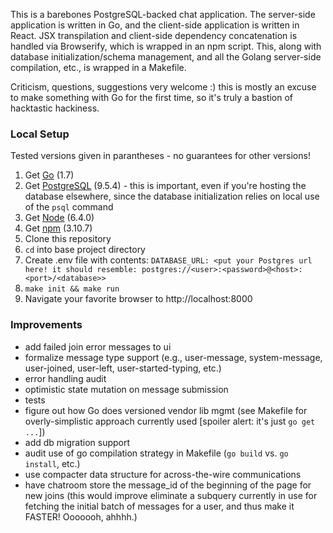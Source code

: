 This is a barebones PostgreSQL-backed chat application. The server-side application is written in Go, and the client-side application is written in React. JSX transpilation and client-side dependency concatenation is handled via Browserify, which is wrapped in an npm script. This, along with database initialization/schema management, and all the Golang server-side compilation, etc., is wrapped in a Makefile.

Criticism, questions, suggestions very welcome :) this is mostly an excuse to make something with Go for the first time, so it's truly a bastion of hacktastic hackiness.

### Local Setup

Tested versions given in parantheses - no guarantees for other versions!

 1. Get [Go](https://golang.org/) (1.7)
 2. Get [PostgreSQL](https://www.postgresql.org/) (9.5.4) - this is important, even if you're hosting the database elsewhere, since the database initialization relies on local use of the `psql` command
 3. Get [Node](https://nodejs.org) (6.4.0)
 4. Get [npm](https://npmjs.com) (3.10.7)
 5. Clone this repository
 6. `cd` into base project directory
 7. Create .env file with contents: `DATABASE_URL: <put your Postgres url here! it should resemble: postgres://<user>:<password>@<host>:<port>/<database>>`
 8. `make init && make run`
 9. Navigate your favorite browser to http://localhost:8000

### Improvements

 * add failed join error messages to ui
 * formalize message type support (e.g., user-message, system-message, user-joined, user-left, user-started-typing, etc.)
 * error handling audit
 * optimistic state mutation on message submission
 * tests
 * figure out how Go does versioned vendor lib mgmt (see Makefile for overly-simplistic approach currently used [spoiler alert: it's just `go get ...`])
 * add db migration support
 * audit use of go compilation strategy in Makefile (`go build` vs. `go install`, etc.)
 * use compacter data structure for across-the-wire communications
 * have chatroom store the message_id of the beginning of the page for new joins (this would improve eliminate a subquery currently in use for fetching the initial batch of messages for a user, and thus make it FASTER! Ooooooh, ahhhh.)
